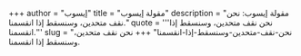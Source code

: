 +++
author = "إيسوب"
title = "مقولة إيسوب"
description = "مقولة إيسوب: نحن نقف متحدين، وسنسقط إذا انقسمنا."
quote = '''نحن نقف متحدين، وسنسقط إذا انقسمنا.''' 
slug = "نحن-نقف-متحدين-وسنسقط-إذا-انقسمنا"
+++
نحن نقف متحدين، وسنسقط إذا انقسمنا.
